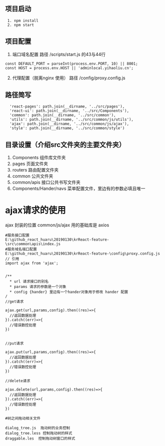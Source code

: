 
## 项目启动
```
 1. npm install
 2. npm start
```
## 项目配置

1. 端口域名配置
  路径 /scripts/start.js
  的43与44行
  ```
  const DEFAULT_PORT = parseInt(process.env.PORT, 10) || 8001;
  const HOST = process.env.HOST || 'adminlocal.yihaoliu.cn';
  ```
2. 代理配置（脱离nginx 使用）
  路径 /config/proxy.config.js
  
## 路径简写
```
  'react-pages': path.join(__dirname, '../src/pages'),
  'react-ui': path.join(__dirname, '../src/Components'),
  'common': path.join(__dirname, '../src/common'),
  'utils': path.join(__dirname, '../src/common/js/utils'),
  'ajax': path.join(__dirname, '../src/common/js/ajax'),
  'style': path.join(__dirname, '../src/common/style')
```

## 目录设置（介绍src文件夹的主要文件夹）
1. Components 组件库文件夹
2. pages 页面文件夹
3. routers 路由配置文件夹
4. common 公共文件夹
5. common/apis 接口公共书写文件夹
6. Components/Hander/navs 菜单配置文件，里边有的参数必填且唯一


# ajax请求的使用
ajax 封装的位置 common/js/ajax
用的基础库是 axios
```
#服务接口配置
E:\github_react_huaru\20190130\krReact-feature-\src\common\apis\index.js
#服务域名端口配置
E:\github_react_huaru\20190130\krReact-feature-\config\proxy.config.js
// 引用
import ajax from 'ajax';


/**
  * url 请求接口的别名
  * params 请求的参数是一个对象
  * config {hander} 里边有一个hander对象用于修改 hander 配置
/
//get请求

ajax.get(url,params,config).then((res)=>{
  //返回数据处理
}).catch((err)=>{
  //错误数控处理
})


//put请求

ajax.put(url,params,config).then((res)=>{
  //返回数据处理
}).catch((err)=>{
  //错误数控处理
})

//delete请求

ajax.delete(url,params,config).then((res)=>{
  //返回数据处理
}).catch((err)=>{
  //错误数控处理
})

#树之间拖动相关文件

dialog_tree.js  拖动树的业务控制
dialog_tree.less 控制拖动树的样式
draggable.les  控制拖动树窗口的样式